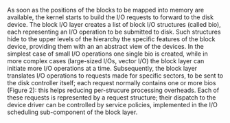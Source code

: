 As soon as the positions of the blocks to be mapped into memory are available, the kernel starts to build the I/O requests to forward to the disk device. The block I/O layer creates a list of block I/O structures (called bio), each representing an I/O operation to be submitted to disk. Such structures hide to the upper levels of the hierarchy the specific features of the block device, providing them with an an abstract view of the devices. In the simplest case of small I/O operations one single bio is created, while in more complex cases (large-sized I/Os, vector I/O) the block layer can initiate more I/O operations at a time. Subsequently, the block layer translates I/O operations to requests made for specific sectors, to be sent to the disk controller itself; each request normally contains one or more bios (Figure 2): this helps reducing per-strucure processing overheads. Each of these requests is represented by a request structure; their dispatch to the device driver can be controlled by service policies, implemented in the I/O scheduling sub-component of the block layer.
